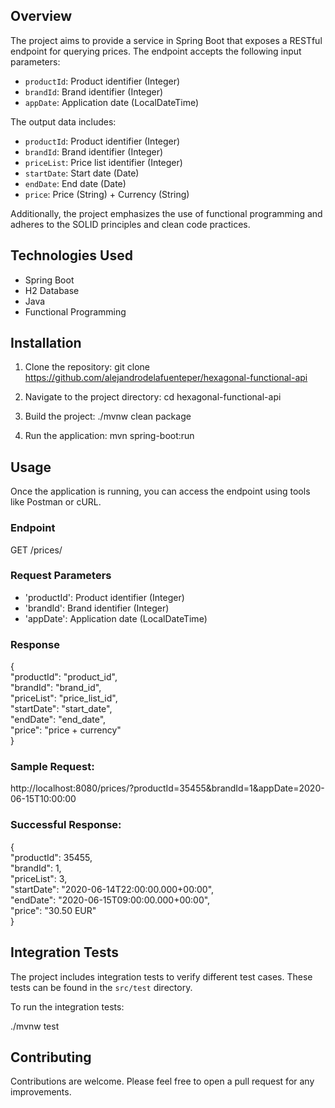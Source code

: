 ## Overview

The project aims to provide a service in Spring Boot that exposes a RESTful endpoint for querying prices. The endpoint accepts the following input parameters:

- `productId`: Product identifier (Integer)
- `brandId`: Brand identifier (Integer)
- `appDate`: Application date (LocalDateTime)

The output data includes:

- `productId`: Product identifier (Integer)
- `brandId`: Brand identifier (Integer)
- `priceList`: Price list identifier (Integer)
- `startDate`: Start date (Date)
- `endDate`: End date (Date)
- `price`: Price (String) + Currency (String)

Additionally, the project emphasizes the use of functional programming and adheres to the SOLID principles and clean code practices.

## Technologies Used

- Spring Boot
- H2 Database
- Java
- Functional Programming

## Installation

1. Clone the repository:
git clone https://github.com/alejandrodelafuenteper/hexagonal-functional-api

2. Navigate to the project directory:
cd hexagonal-functional-api

3. Build the project:
./mvnw clean package

4. Run the application:
mvn spring-boot:run

## Usage

Once the application is running, you can access the endpoint using tools like Postman or cURL.

### Endpoint

GET /prices/

### Request Parameters

- 'productId': Product identifier (Integer)
- 'brandId': Brand identifier (Integer)
- 'appDate': Application date (LocalDateTime)

### Response

{  
	"productId": "product_id",  
	"brandId": "brand_id",  
	"priceList": "price_list_id",  
	"startDate": "start_date",  
	"endDate": "end_date",  
	"price": "price + currency"  
}

### Sample Request:

http://localhost:8080/prices/?productId=35455&brandId=1&appDate=2020-06-15T10:00:00

### Successful Response:

{  
    "productId": 35455,  
    "brandId": 1,  
    "priceList": 3,  
    "startDate": "2020-06-14T22:00:00.000+00:00",  
    "endDate": "2020-06-15T09:00:00.000+00:00",  
    "price": "30.50 EUR"  
}

## Integration Tests

The project includes integration tests to verify different test cases. These tests can be found in the `src/test` directory.

To run the integration tests:

./mvnw test

## Contributing

Contributions are welcome. Please feel free to open a pull request for any improvements.
